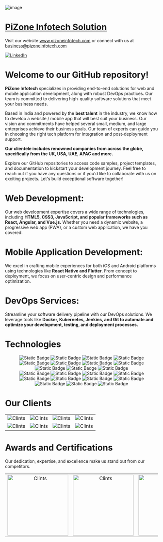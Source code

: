 ![image](https://github.com/PiZone-Infotech/PiZone-Infotech/assets/39644211/a28ed155-5163-4940-8268-e463cc4fc9e4)

# [PiZone Infotech Solution](https://pizoneinfotech.com/ "PiZone Infotech Solution")

Visit our website www.pizoneinfotech.com or connect with us at business@pizoneinfotech.com

[![LinkedIn](https://img.shields.io/badge/LinkedIn-Connect-blue)](https://www.linkedin.com/company/pizone-infotech-solution-pvt-ltd/mycompany/)

# Welcome to our GitHub repository!
 **PiZone Infotech** specializes in providing end-to-end solutions for web and mobile application development, along with robust DevOps practices. Our team is committed to delivering high-quality software solutions that meet your business needs.

Based in India and powered by the **best talent** in the industry, we know how to develop a website / mobile app that will best suit your business. Our vision and commitments have helped several small, medium, and large enterprises achieve their business goals. Our team of experts can guide you in choosing the right tech platform for integration and post-deployment support.

**Our clientele includes renowned companies from across the globe, specifically from the UK, USA, UAE, APAC and more.**

Explore our GitHub repositories to access code samples, project templates, and documentation to kickstart your development journey. Feel free to reach out if you have any questions or if you'd like to collaborate with us on exciting projects. Let's build exceptional software together!

# Web Development:
Our web development expertise covers a wide range of technologies, including  **HTML5, CSS3, JavaScript, and popular frameworks such as React, Angular, and Vue.js.** Whether you need a dynamic website, a progressive web app (PWA), or a custom web application, we have you covered.

# Mobile Application Development:
We excel in crafting mobile experiences for both iOS and Android platforms using technologies like  **React Native and Flutter**. From concept to deployment, we focus on user-centric design and performance optimization.

# DevOps Services:
Streamline your software delivery pipeline with our DevOps solutions. We leverage tools like  **Docker, Kubernetes, Jenkins, and Git to automate and optimize your development, testing, and deployment processes.**

# Technologies
<div align="center">
<img alt="Static Badge" src="https://img.shields.io/badge/.NET-512BD4?logo=.net&logoColor=white">
<img alt="Static Badge" src="https://img.shields.io/badge/.NET%20Core-5C2D91?logo=.net&logoColor=white">
<img alt="Static Badge" src="https://img.shields.io/badge/Angular-DD0031?logo=angular&logoColor=white">
<img alt="Static Badge" src="https://img.shields.io/badge/Flutter-02569B?logo=flutter&logoColor=white">
<img alt="Static Badge" src="https://img.shields.io/badge/React_Native-DD0031?logo=react&logoColor=white">
<img alt="Static Badge" src="https://img.shields.io/badge/DevOps-DD0031?logo=azure-devops&logoColor=white">
<img alt="Static Badge" src="https://img.shields.io/badge/Mongo%20DB-%2347A248?logo=mongodb&logoColor=white">
<img alt="Static Badge" src="https://img.shields.io/badge/Next.js-000000?logo=next.js&logoColor=white">
<img alt="Static Badge" src="https://img.shields.io/badge/NestJS-DD0031?logo=nestjs&logoColor=white">
<img alt="Static Badge" src="https://img.shields.io/badge/Docker-DD0031?logo=docker&logoColor=white">
<img alt="Static Badge" src="https://img.shields.io/badge/Python-3776AB?logo=python&logoColor=white">
</div>
<div align="center">

<img alt="Static Badge" src="https://img.shields.io/badge/AI-DD0031?logo=ai&logoColor=white">
<img alt="Static Badge" src="https://img.shields.io/badge/Git-%23F05032?logo=git&logoColor=white">
<img alt="Static Badge" src="https://img.shields.io/badge/Azure%20Dev%20Ops-%230078D7?logo=azuredevops&logoColor=white">
<img alt="Static Badge" src="https://img.shields.io/badge/AWS%20DevOps-DD0031?logo=amazon-aws&logoColor=white">
<img alt="Static Badge" src="https://img.shields.io/badge/Sql%20Server-%23CC2927?logo=microsoftsqlserver&logoColor=white">
<img alt="Static Badge" src="https://img.shields.io/badge/JavaScript-%23F7DF1E?logo=javascript&logoColor=black">
<img alt="Static Badge" src="https://img.shields.io/badge/CSS-%231572B6?logo=css3&logoColor=white">
<img alt="Static Badge" src="https://img.shields.io/badge/Typescript-%233178C6?logo=typescript&logoColor=white">
<img alt="Static Badge" src="https://img.shields.io/badge/Node%20JS-%23339933?logo=nodedotjs&logoColor=white">
<img alt="Static Badge" src="https://img.shields.io/badge/React%20JS-%2361DAFB?logo=react&logoColor=white">
  <img alt="Static Badge" src="https://img.shields.io/badge/AngularJS-DD0031?logo=angularjs&logoColor=white">
</div>

# Our Clients
<table>
  <tr>
    <td align="center" valign="middle">
         <img alt="Clints" src="https://github.com/PiZone-Infotech/PiZone-Infotech/assets/39644211/b0f5fe78-9f2e-488d-994d-a510e5591e64">
    </td>
       <td align="center" valign="middle">
        <img alt="Clints" src="https://github.com/PiZone-Infotech/PiZone-Infotech/assets/39644211/4b595e6f-52ce-4c9a-a13f-4ee0043e0122">
    </td>
       <td align="center" valign="middle">
           <img alt="Clints" src="https://github.com/PiZone-Infotech/PiZone-Infotech/assets/39644211/7af5d928-31dd-4130-9a3f-e450b86ca1f4">
    </td>
       <td align="center" valign="middle">
        <img alt="Clints" src="https://github.com/PiZone-Infotech/PiZone-Infotech/assets/39644211/9f3c0fc9-16e6-456e-ba65-0752f95a2b0d">
    </td>
  </tr>
   <tr>
       <td align="center" valign="middle">
       <img alt="Clints" src="https://github.com/PiZone-Infotech/PiZone-Infotech/assets/39644211/f257e6c4-1a37-4c95-8c05-ea6743591f10">
    </td>
       <td align="center" valign="middle">
       <img alt="Clints" src="https://github.com/PiZone-Infotech/PiZone-Infotech/assets/39644211/32dcaa31-2bb5-42df-b576-aace632789f9">
    </td>
       <td align="center" valign="middle">
         <img alt="Clints" src="https://github.com/PiZone-Infotech/PiZone-Infotech/assets/39644211/adc257e9-d683-4b7a-8e0a-f1022385ccf8">
    </td>
       <td align="center" valign="middle">
      <img alt="Clints" src="https://github.com/PiZone-Infotech/PiZone-Infotech/assets/39644211/5d79ce15-da0b-43c8-a0e9-ccd16efb167c">
    </td>
  </tr>
</table>

# Awards and Certifications
Our dedication, expertise, and excellence make us stand out from our competitors.

<table>
  <tr>
    <td align="center" valign="middle">
         <img alt="Clints" width="200"  src="https://github.com/PiZone-Infotech/PiZone-Infotech/assets/39644211/3d5045d0-eb32-4c4a-a1ef-eef7da51d03f">
    </td>
    <td align="center" valign="middle">
        <img alt="Clints" width="200" src="https://github.com/PiZone-Infotech/PiZone-Infotech/assets/39644211/d27b11f8-6232-4d9f-a782-0e0014c1db8a">
    </td>
       <td align="center" valign="middle">
           <img alt="Clints" width="200"  src="https://github.com/PiZone-Infotech/PiZone-Infotech/assets/39644211/2909d470-f180-46a4-bb41-8bf0f8f1ad81">
    </td>
       <td align="center" valign="middle">
        <img alt="Clints" width="200"  src="https://github.com/PiZone-Infotech/PiZone-Infotech/assets/39644211/d8a839a1-1635-4b80-936d-c428d682e972">
    </td>
  </tr>

</table>





